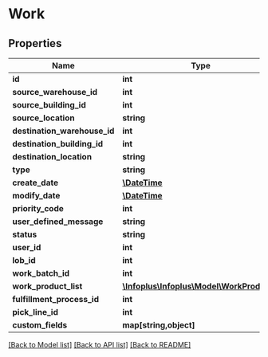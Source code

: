 # Work

## Properties
Name | Type | Description | Notes
------------ | ------------- | ------------- | -------------
**id** | **int** |  | [optional] 
**source_warehouse_id** | **int** |  | 
**source_building_id** | **int** |  | 
**source_location** | **string** |  | 
**destination_warehouse_id** | **int** |  | 
**destination_building_id** | **int** |  | 
**destination_location** | **string** |  | 
**type** | **string** |  | 
**create_date** | [**\DateTime**](\DateTime.md) |  | [optional] 
**modify_date** | [**\DateTime**](\DateTime.md) |  | [optional] 
**priority_code** | **int** |  | 
**user_defined_message** | **string** |  | [optional] 
**status** | **string** |  | 
**user_id** | **int** |  | 
**lob_id** | **int** |  | [optional] 
**work_batch_id** | **int** |  | [optional] 
**work_product_list** | [**\Infoplus\Infoplus\Model\WorkProduct[]**](WorkProduct.md) |  | [optional] 
**fulfillment_process_id** | **int** |  | [optional] 
**pick_line_id** | **int** |  | [optional] 
**custom_fields** | **map[string,object]** |  | [optional] 

[[Back to Model list]](../README.md#documentation-for-models) [[Back to API list]](../README.md#documentation-for-api-endpoints) [[Back to README]](../README.md)


